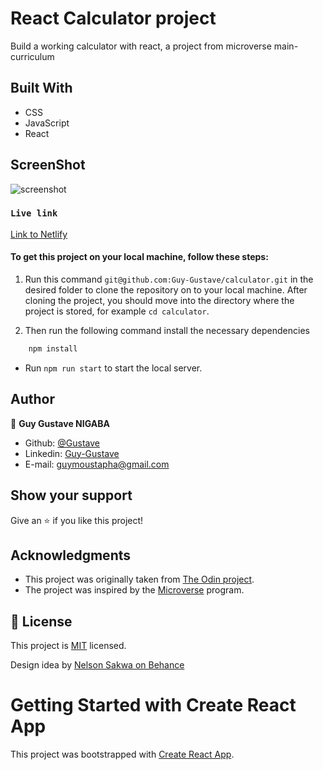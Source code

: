# React Calculator project
Build a working calculator with react, a project from microverse main-curriculum

## Built With
- CSS
- JavaScript
- React

## ScreenShot
![screenshot](screenShot.png)

### `Live link`
[Link to Netlify](https://epic-williams-68ad68.netlify.app/)

#### To get this project on your local machine, follow these steps:

1. Run this command `git@github.com:Guy-Gustave/calculator.git` in the desired folder to clone the repository on to your local machine.
After cloning the project, you should move into the directory where the project is stored, for example `cd calculator`.

3. Then run the following command install the necessary dependencies

```bash
    npm install
```
- Run `npm run start` to start the local server.

## Author

👤 **Guy Gustave NIGABA**

- Github: [@Gustave](https://github.com/Guy-Gustave)
- Linkedin: [Guy-Gustave](https://www.linkedin.com/in/guy-gustave-nigaba)
- E-mail: [guymoustapha@gmail.com](guymoustapha@gmail.com)


## Show your support

Give an ⭐️ if you like this project!

## Acknowledgments

- This project was originally taken from [The Odin project](https://www.theodinproject.com/courses/javascript/lessons/weather-app).
- The project was inspired by the [Microverse](https://www.microverse.org/) program.

## 📝 License

This project is [MIT](lic.url) licensed.

Design idea by [Nelson Sakwa on Behance](https://www.behance.net/sakwadesignstudio)

# Getting Started with Create React App

This project was bootstrapped with [Create React App](https://github.com/facebook/create-react-app).
